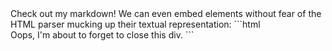 <link rel="import" href="../bower_components/paper-spinner/paper-spinner.html" />
<paper-spinner active></paper-spinner>
Check out my markdown!
We can even embed elements without fear of the HTML parser mucking up their
textual representation:
<script type="script/javascript">
  console.log("Hello world")
</script>
```html
<awesome-sauce>
  <div>Oops, I'm about to forget to close this div.
</awesome-sauce>
```
